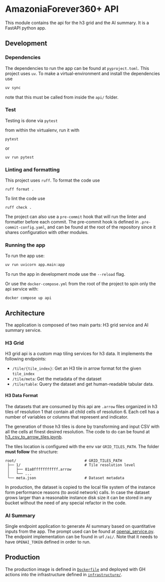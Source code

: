 # AmazoniaForever360+ API

This module contains the api for the h3 grid and the AI summary. It is a FastAPI python app.

## Development

### Dependencies

The dependencies to run the app can be found at `pyproject.toml`. This project uses `uv`. To make a virtual-environment
and install the dependencies use

```bash
uv sync
```

note that this must be called from inside the `api/` folder.

### Test

Testing is done via `pytest`

from within the virtualenv, run it with

```shell
pytest
```

or

```shell
uv run pytest
```

### Linting and formatting

This project uses `ruff`. To format the code use

```shell
ruff format .
```

To lint the code use

```shell
ruff check .
```

The project can also use a `pre-commit` hook that will run the linter and formatter before each commit. The pre-commit hook is defined in `.pre-commit-config.yaml`, and can be found at the root of the repository since it shares configuration with other modules.

### Running the app

To run the app use:

```bash
uv run uvicorn app.main:app
```

To run the app in development mode use the `--reload` flag.

Or use the `docker-compose.yml` from the root of the project to spin only the api service with:

```shell
docker compose up api
```

## Architecture

The application is composed of two main parts: H3 grid service and AI summary service.

### H3 Grid

H3 grid api is a custom map tiling services for h3 data. It implements the following endpoints:
- `/tile/{tile_index}`:  Get an H3 tile in arrow format fot the given `tile_index`
- `/tile/meta`: Get the metadata of the dataset
- `/tile/table`: Query the dataset and get human-readable tabular data.

#### H3 Data Format

The datasets that are consumed by this api are `.arrow` files organized in h3 tiles of resolution 1 that contain all
child cells of resolution 6. Each cell has a number of variables or columns that represent and indicator.

The generation of those h3 tiles is done by transforming and input CSV with all the cells at finest desired resolution.
The code to do can be found at [h3_csv_to_arrow_tiles.ipynb](../science/notebooks/h3_csv_to_arrow_tiles.ipynb).

The tiles location is configured with the env var `GRID_TILES_PATH`. The folder **must follow** the structure:

```
root/                               # GRID_TILES_PATH
 ├── 1/                             # Tile resolution level
 │   ├── 81a8fffffffffff.arrow
 │   └── ...
 └── meta.json                      # Dataset metadata
```

In production, the dataset is copied to the local file system of the instance form performance reasons (to avoid network) calls.
In case the dataset grows larger than a reasonable instance disk size it can be stored in any bucket without the need of
any special refactor in the code.


### AI Summary

Single endpoint application to generate AI summary based on quantitative inputs from the app. The prompt used can be found
at [openai_service.py](src/app/openai_service.py). The endpoint implementation can be found in url `/ai/`.
Note that it needs to have `OPENAI_TOKEN` defined in order to run.


## Production

The production image is defined in [`Dockerfile`](Dockerfile) and deployed with GH actions into the infrastructure
defined in [`infrastructure/`](../infrastructure).
